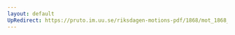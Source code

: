 ```yaml
---
layout: default
UpRedirect: https://pruto.im.uu.se/riksdagen-motions-pdf/1868/mot_1868__ak__55.pdf
---
```


